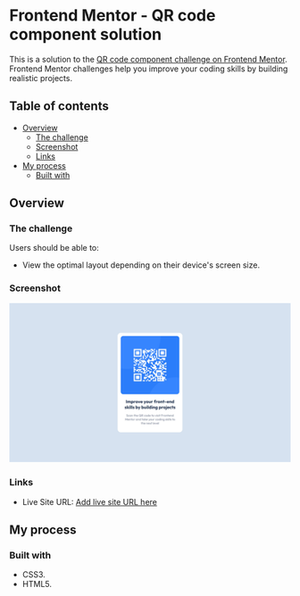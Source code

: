 # Frontend Mentor - QR code component solution

This is a solution to the [QR code component challenge on Frontend Mentor](https://www.frontendmentor.io/challenges/qr-code-component-iux_sIO_H). Frontend Mentor challenges help you improve your coding skills by building realistic projects.

## Table of contents

- [Overview](#overview)
  - [The challenge](#the-challenge)
  - [Screenshot](#screenshot)
  - [Links](#links)
- [My process](#my-process)
  - [Built with](#built-with)

## Overview

### The challenge

Users should be able to:

- View the optimal layout depending on their device's screen size.

### Screenshot

![](./screenshot.jpg)

### Links

- Live Site URL: [Add live site URL here](https://qr-code-component-main-rg.netlify.app/)

## My process

### Built with

- CSS3.
- HTML5.
